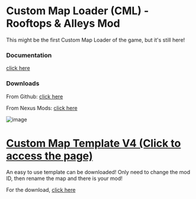# Custom Map Loader (CML) - Rooftops & Alleys Mod

This might be the first Custom Map Loader of the game, but it's still here!

### Documentation

[click here](https://rna-modding.gitbook.io/doc/custom-maps/map-loaders/install-custom-maps-loader)

### Downloads

From Github: [click here](https://github.com/LoulouNoLegend/CustomMapLoader-RooftopsAndAlleys/releases)

From Nexus Mods: [click here](https://www.nexusmods.com/rooftopsandalleystheparkourgame/mods/28)

![image](https://github.com/user-attachments/assets/d2049371-4b48-4df5-b3a8-a0162e135f54)



# [Custom Map Template V4 (Click to access the page)](https://github.com/LoulouNoLegend/RNA-CustomMapTemplate)

An easy to use template can be downloaded! Only need to change the mod ID, then rename the map and there is your mod!

For the download, [click here](https://github.com/LoulouNoLegend/CustomMapLoader-RooftopsAndAlleys/releases/download/PB9/CustomMapTemplate-v4.zip)
